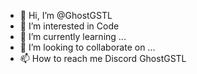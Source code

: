- 👋 Hi, I’m @GhostGSTL
- 👀 I’m interested in Code
- 🌱 I’m currently learning ...
- 💞️ I’m looking to collaborate on ...
- 📫 How to reach me Discord GhostGSTL

<!---
GhostGSTL/GhostGSTL is a ✨ special ✨ repository because its `README.md` (this file) appears on your GitHub profile.
You can click the Preview link to take a look at your changes.
--->
